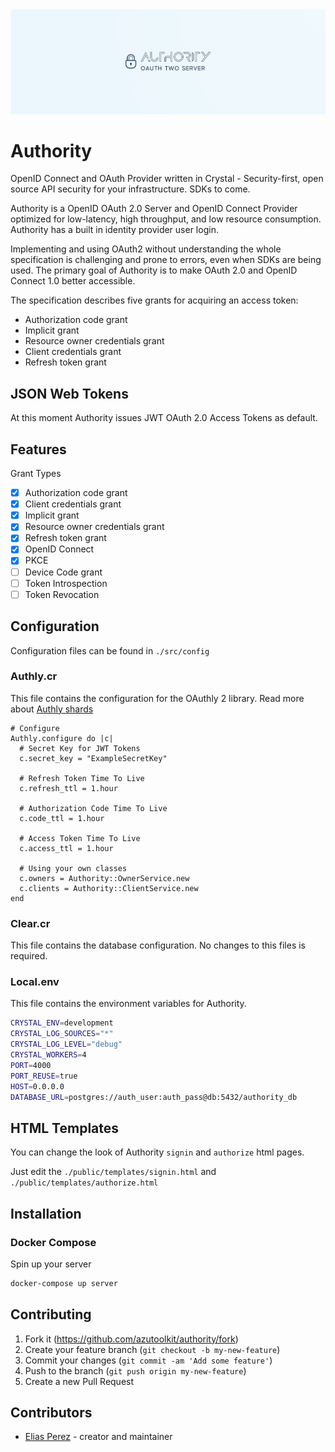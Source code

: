 <div style="text-align:center"><img src="https://github.com/azutoolkit/authority/blob/main/logo.png"></div>

# Authority

OpenID Connect and OAuth Provider written in Crystal - Security-first, open
source API security for your infrastructure. SDKs to come.

Authority is a OpenID OAuth 2.0 Server and OpenID Connect Provider optimized for
low-latency, high throughput, and low resource consumption. Authority has a built
in identity provider user login.

Implementing and using OAuth2 without understanding the whole specification is
challenging and prone to errors, even when SDKs are being used. The primary goal
of Authority is to make OAuth 2.0 and OpenID Connect 1.0 better accessible.

The specification describes five grants for acquiring an access token:

- Authorization code grant
- Implicit grant
- Resource owner credentials grant
- Client credentials grant
- Refresh token grant

## JSON Web Tokens

At this moment Authority issues JWT OAuth 2.0 Access Tokens as default.

## Features

Grant Types

- [x] Authorization code grant
- [x] Client credentials grant
- [x] Implicit grant
- [x] Resource owner credentials grant
- [x] Refresh token grant
- [x] OpenID Connect
- [x] PKCE
- [ ] Device Code grant
- [ ] Token Introspection
- [ ] Token Revocation

## Configuration

Configuration files can be found in `./src/config`

### Authly.cr

This file contains the configuration for the OAuthly 2 library. Read more about [Authly shards](https://github.com/azutoolkit/authly)

```crystal
# Configure
Authly.configure do |c|
  # Secret Key for JWT Tokens
  c.secret_key = "ExampleSecretKey"

  # Refresh Token Time To Live
  c.refresh_ttl = 1.hour

  # Authorization Code Time To Live
  c.code_ttl = 1.hour

  # Access Token Time To Live
  c.access_ttl = 1.hour

  # Using your own classes
  c.owners = Authority::OwnerService.new
  c.clients = Authority::ClientService.new
end
```

### Clear.cr

This file contains the database configuration. No changes to this files is required.

### Local.env

This file contains the environment variables for Authority.

```bash
CRYSTAL_ENV=development
CRYSTAL_LOG_SOURCES="*"
CRYSTAL_LOG_LEVEL="debug"
CRYSTAL_WORKERS=4
PORT=4000
PORT_REUSE=true
HOST=0.0.0.0
DATABASE_URL=postgres://auth_user:auth_pass@db:5432/authority_db
```

## HTML Templates

You can change the look of Authority `signin` and `authorize` html pages.

Just edit the `./public/templates/signin.html` and `./public/templates/authorize.html`

## Installation

### Docker Compose

Spin up your server

```bash
docker-compose up server
```

## Contributing

1. Fork it (<https://github.com/azutoolkit/authority/fork>)
2. Create your feature branch (`git checkout -b my-new-feature`)
3. Commit your changes (`git commit -am 'Add some feature'`)
4. Push to the branch (`git push origin my-new-feature`)
5. Create a new Pull Request

## Contributors

- [Elias Perez](https://github.com/eliasjpr) - creator and maintainer
